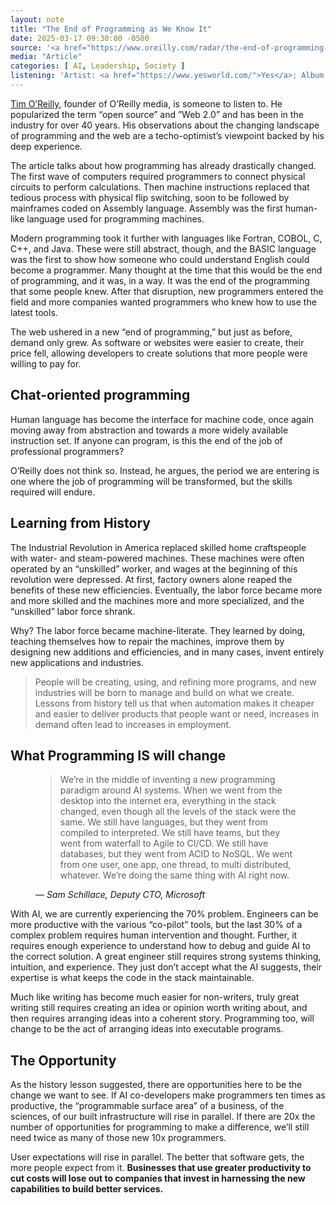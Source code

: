 ```yaml
---
layout: note
title: "The End of Programming as We Know It"
date: 2025-03-17 09:30:00 -0500
source: '<a href="https://www.oreilly.com/radar/the-end-of-programming-as-we-know-it/">Tim O’Reilly at O’Reilly Media</a>, February 4, 2025'
media: "Article"
categories: [ AI, Leadership, Society ]
listening: 'Artist: <a href="https://www.yesworld.com/">Yes</a>; Album: Yesterdays'
---
```


[Tim O’Reilly](https://en.wikipedia.org/wiki/Tim_O%27Reilly), founder of O’Reilly media, is someone to listen to. He popularized the term “open source” and ”Web 2.0” and has been in the industry for over 40 years. His observations about the changing landscape of programming and the web are a techo-optimist’s viewpoint backed by his deep experience.

The article talks about how programming has already drastically changed. The first wave of computers required programmers to connect physical circuits to perform calculations. Then machine instructions replaced that tedious process with physical flip switching, soon to be followed by mainframes coded on Assembly language. Assembly was the first human-like language used for programming machines.

Modern programming took it further with languages like Fortran, COBOL, C, C++, and Java. These were still abstract, though, and the BASIC language was the first to show how someone who could understand English could become a programmer. Many thought at the time that this would be the end of programming, and it was, in a way. It was the end of the programming that some people knew. After that disruption, new programmers entered the field and more companies wanted programmers who knew how to use the latest tools.

The web ushered in a new “end of programming,” but just as before, demand only grew. As software or websites were easier to create, their price fell, allowing developers to create solutions that more people were willing to pay for.

## Chat-oriented programming

Human language has become the interface for machine code, once again moving away from abstraction and towards a more widely available instruction set. If anyone can program, is this the end of the job of professional programmers?

O’Reilly does not think so. Instead, he argues, the period we are entering is one where the job of programming will be transformed, but the skills required will endure.

## Learning from History

The Industrial Revolution in America replaced skilled home craftspeople with water- and steam-powered machines. These machines were often operated by an “unskilled” worker, and wages at the beginning of this revolution were depressed. At first, factory owners alone reaped the benefits of these new efficiencies. Eventually, the labor force became more and more skilled and the machines more and more specialized, and the “unskilled” labor force shrank.

Why? The labor force became machine-literate. They learned by doing, teaching themselves how to repair the machines, improve them by designing new additions and efficiencies, and in many cases, invent entirely new applications and industries.

> People will be creating, using, and refining more programs, and new industries will be born to manage and build on what we create. Lessons from history tell us that when automation makes it cheaper and easier to deliver products that people want or need, increases in demand often lead to increases in employment.

## What Programming IS will change

<figure>
  <blockquote class="quote small">
    <p>We’re in the middle of inventing a new programming paradigm around AI systems. When we went from the desktop into the internet era, everything in the stack changed, even though all the levels of the stack were the same. We still have languages, but they went from compiled to interpreted. We still have teams, but they went from waterfall to Agile to CI/CD. We still have databases, but they went from ACID to NoSQL. We went from one user, one app, one thread, to multi distributed, whatever. We’re doing the same thing with AI right now.</p>
  </blockquote>
  <figcaption>— <cite>Sam Schillace, Deputy CTO, Microsoft</cite></figcaption>
</figure>

With AI, we are currently experiencing the 70% problem. Engineers can be more productive with the various “co-pilot” tools, but the last 30% of a complex problem requires human intervention and thought. Further, it requires enough experience to understand how to debug and guide AI to the correct solution. A great engineer still requires strong systems thinking, intuition, and experience. They just don’t accept what the AI suggests, their expertise is what keeps the code in the stack maintainable.

Much like writing has become much easier for non-writers, truly great writing still requires creating an idea or opinion worth writing about, and then requires arranging ideas into a coherent story. Programming too, will change to be the act of arranging ideas into executable programs.

## The Opportunity

As the history lesson suggested, there are opportunities here to be the change we want to see. If AI co-developers make programmers ten times as productive, the “programmable surface area” of a business, of the sciences, of our built infrastructure will rise in parallel. If there are 20x the number of opportunities for programming to make a difference, we’ll still need twice as many of those new 10x programmers.

User expectations will rise in parallel. The better that software gets, the more people expect from it. **Businesses that use greater productivity to cut costs will lose out to companies that invest in harnessing the new capabilities to build better services.**


